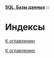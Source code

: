 **[SQL, Базы данных](../README.md#sql-and-db) ::**
# Индексы

<!--
https://sql-ex.ru/blogs/?/Tipy_indeksov_rukovodstvo_dlJa_nachinajuwih.html
https://habr.com/ru/articles/102785/
https://timeweb.cloud/tutorials/sql/indeksy-v-sql-sozdanie-vidy-i-kak-rabotayut
-->

[К оглавлению](../README.md#sql-and-db)



[К оглавлению](../README.md#sql-and-db)
